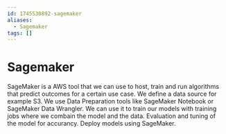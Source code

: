 ```yaml
---
id: 1745530892-sagemaker
aliases:
  - Sagemaker
tags: []
---
```


# Sagemaker

SageMaker is a AWS tool that we can use to host, train and run algorithms that predict outcomes for a certain use case.
We define a data source for example S3. We use Data Preparation tools like SageMaker Notebook or SageMaker Data Wrangler.
We can use it to train our models with training jobs where we combain the model and the data. 
Evaluation and tuning of the model for accurancy. 
Deploy models using SageMaker. 

